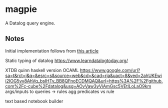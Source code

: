 # magpie

A Datalog query engine.

## Notes

Initial implementation follows from [this article](https://www.instantdb.com/essays/datalogjs)


Static typing of datalog
https://www.learndatalogtoday.org/


XTDB quinn haskell version OCAML https://www.google.com/url?sa=t&rct=j&q=&esrc=s&source=web&cd=&cad=rja&uact=8&ved=2ahUKEwii2IOG5vv8AhVq_bsIHTv_BB8QFnoECDMQAQ&url=https%3A%2F%2Fgithub.com%2Fc-cube%2Fdatalog&usg=AOvVaw3yViAmGsc5VEtILoLaO9km
args/inputs to queries -> rules
agg
predicates vs rule

text based notebook builder
